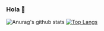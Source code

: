 ### Hola 👋

  ![Anurag's github stats](https://github-readme-stats.vercel.app/api?username=FranciscoABL&theme=shades-of-purple&show_icons=true)
  [![Top Langs](https://github-readme-stats.vercel.app/api/top-langs/?username=FranciscoABL&layout=compact)](https://github.com/FranciscoABL/github-readme-stats)


